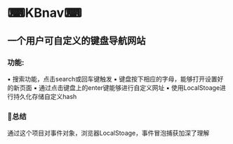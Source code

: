 # ⌨KBnav⌨

## 一个用户可自定义的键盘导航网站

### 功能:
 ▪ 搜索功能，点击search或回车键触发
 ▪ 键盘按下相应的字母，能够打开设置好的新页面
 ▪ 通过点击键盘上的enter键能够进行自定义网址
 ▪ 使用LocalStoage进行持久化存储自定义hash

### 👾总结
通过这个项目对事件对象，浏览器LocalStoage，事件冒泡捕获加深了理解